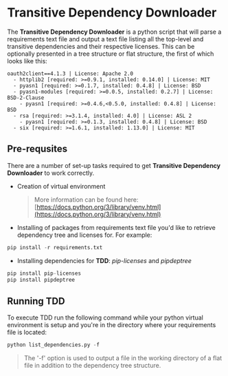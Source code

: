 # Transitive Dependency Downloader
The **Transitive Dependency Downloader** is a python script that will parse a requirements text file and output a text file listing all the top-level and transitive dependencies and their respective licenses. This can be optionally presented in a tree structure or flat structure, the first of which looks like this: 
```text
oauth2client==4.1.3 | License: Apache 2.0  
  - httplib2 [required: >=0.9.1, installed: 0.14.0] | License: MIT  
  - pyasn1 [required: >=0.1.7, installed: 0.4.8] | License: BSD  
  - pyasn1-modules [required: >=0.0.5, installed: 0.2.7] | License: BSD-2-Clause  
    - pyasn1 [required: >=0.4.6,<0.5.0, installed: 0.4.8] | License: BSD  
  - rsa [required: >=3.1.4, installed: 4.0] | License: ASL 2  
    - pyasn1 [required: >=0.1.3, installed: 0.4.8] | License: BSD  
  - six [required: >=1.6.1, installed: 1.13.0] | License: MIT
```

## Pre-requsites
There are a number of set-up tasks required to get **Transitive Dependency Downloader** to work correctly.
- Creation of virtual environment

  > More information can be found here: [https://docs.python.org/3/library/venv.html](https://docs.python.org/3/library/venv.html)

- Installing of packages from requirements text file you'd like to retrieve dependency tree and licenses for. For example:

```python
pip install -r requirements.txt

```
- Installing dependencies for **TDD**: *pip-licenses* and *pipdeptree* 

```python
pip install pip-licenses
pip install pipdeptree

```

## Running TDD
To execute TDD run the following command while your python virtual environment is setup and you're in the directory where your requirements file is located:

```python
python list_dependencies.py -f

```
  > The '-f' option is used to output a file in the working directory of a flat file in addition to the dependency tree structure.
